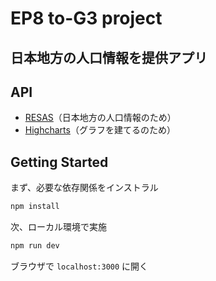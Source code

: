 # EP8 to-G3 project

## 日本地方の人口情報を提供アプリ

## API
- [RESAS](https://opendata.resas-portal.go.jp/)（日本地方の人口情報のため）
- [Highcharts](https://www.highcharts.com/)（グラフを建てるのため）

## Getting Started

まず、必要な依存関係をインストラル
```bash
npm install
```
次、ローカル環境で実施

```bash
npm run dev
```

ブラウザで `localhost:3000` に開く
